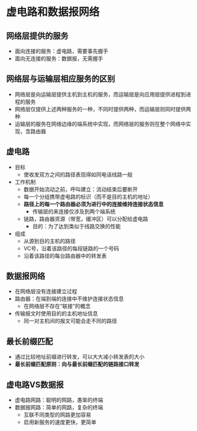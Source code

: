 <!--
 * @Descripttion: 
 * @version: 
 * @Author: WangQing
 * @email: 2749374330@qq.com
 * @Date: 2019-12-04 13:17:29
 * @LastEditors: WangQing
 * @LastEditTime: 2019-12-04 13:51:16
 -->
# 虚电路和数据报网络

## 网络层提供的服务

- 面向连接的服务：虚电路，需要事先握手
- 面向无连接的服务：数据报，无需握手

## 网络层与运输层相应服务的区别

- 网络层是向运输层提供主机到主机的服务，而运输层是向应用层提供进程到进程的服务
- 网络层仅提供上述两种服务的一种，不同时提供两种，而运输层则同时提供两种
- 运输层的服务在网络边缘的端系统中实现，而网络层的服务则在整个网络中实现，含路由器

## 虚电路

- 目标
    - 使收发双方之间的路径表现得如同电话线路一般
- 工作机制
    - 数据开始流动之前，呼叫建立：流动结束后要断开
    - 每一个分组携带虚电路的标识（而不是目的主机的地址）
    - **路径上的每一个路由器必须为进行中的连接维持连接状态信息**
        - 传输层的来连接仅涉及到两个端系统
    - 链路，路由器资源（带宽，缓冲区）可以分配给虚电路
        - 目的：为了达到类似于线路交换的性能
- 组成
    - 从源到目的主机的路径
    - VC号，沿着该路径的每段链路的一个号码
    - 沿着该路径的每台路由器中的转发表

## 数据报网络

- 在网络层没有连接建立过程
- 路由器：在端到端的连接中不维护连接状态信息
    - 在网络层不存在“联接”的概念
- 传输报文时使用目的的主机地址信息
    - 同一对主机间的报文可能会走不同的路径

## 最长前缀匹配

- 通过比较地址前缀进行转发，可以大大减小转发表的大小
- **最长前缀匹配原则：向与最长前缀匹配的链路接口转发**

## 虚电路VS数据报

- 虚电路网路：聪明的网路，愚笨的终端
- 数据报网路：简单的网路，复杂的终端
    - 互联不同类型的网路更加容易
    - 启用新服务的速度更快，更简单